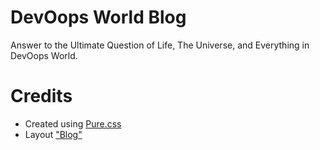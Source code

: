 # DevOops World Blog 

Answer to the Ultimate Question of Life, The Universe, and Everything in DevOops World.

# Credits 

- Created using [Pure.css](https://purecss.io) 
- Layout ["Blog"](https://github.com/pure-css/pure/tree/master/site/static/layouts/blog) 
